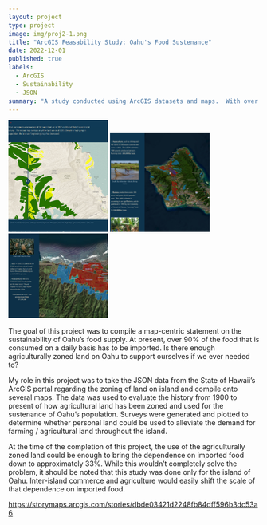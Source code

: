 ```yaml
---
layout: project
type: project
image: img/proj2-1.png
title: "ArcGIS Feasability Study: Oahu's Food Sustenance"
date: 2022-12-01
published: true
labels:
  - ArcGIS
  - Sustainability
  - JSON
summary: "A study conducted using ArcGIS datasets and maps.  With over 90% of our food being imported daily, what can we do to make the island more self-sustaining?  "
---
```


<div class="text-center p-4">
  <img width="200px" src="../img/proj2.png" class="img-thumbnail" >
  <img width="200px" src="../img/proj2-2.png" class="img-thumbnail" >
  <img width="200px" src="../img/proj2-3.png" class="img-thumbnail" >
</div>


The goal of this project was to compile a map-centric statement on the sustainability of Oahu’s food supply.  At present, over 90% of the food that is consumed on a daily basis has to be imported.  Is there enough agriculturally zoned land on Oahu to support ourselves if we ever needed to?  

My role in this project was to take the JSON data from the State of Hawaii’s ArcGIS  portal regarding the zoning of land on island and compile onto several maps.  The data was used to evaluate the history from 1900  to present of how agricultural land has been zoned and used for the sustenance of Oahu’s population.  Surveys were generated and plotted to determine whether personal land could be used to alleviate the demand for farming / agricultural land throughout the island.

At the time of the completion of this project, the use of the agriculturally zoned land could be enough to bring the dependence on imported food down to approximately 33%.  While this wouldn’t completely solve the problem, it should be noted that this study was done only for the island of Oahu.  Inter-island commerce and agriculture would easily shift the scale of that dependence on imported food.    
 

https://storymaps.arcgis.com/stories/dbde03421d2248fb84dff596b3dc53a6
